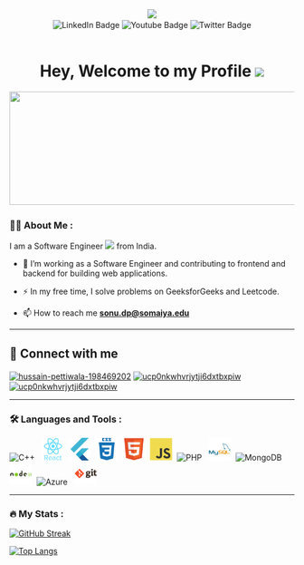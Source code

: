 
<div id="header" align="center">
  <img src="https://media.giphy.com/media/M9gbBd9nbDrOTu1Mqx/giphy.gif" width="100"/>
</div>


<div id="badges" align="center">

  <img src="https://img.shields.io/badge/LinkedIn-blue?style=for-the-badge&logo=linkedin&logoColor=white" alt="LinkedIn Badge"/>
  <img src="https://img.shields.io/badge/YouTube-red?style=for-the-badge&logo=youtube&logoColor=white" alt="Youtube Badge"/>
  <img src="https://img.shields.io/badge/Twitter-blue?style=for-the-badge&logo=twitter&logoColor=white" alt="Twitter Badge"/>
 
</div>

<div id="views" align="center">
  <img src="https://komarev.com/ghpvc/?username=your-github-username&style=flat-square&color=blue" alt=""/>

  <h1>
  Hey, Welcome to my Profile
  <img src="https://media.giphy.com/media/hvRJCLFzcasrR4ia7z/giphy.gif" width="30px"/>
</h1>

<div align="center">
  <img src="https://media.licdn.com/dms/image/D4D16AQF9qTpKPwDWDQ/profile-displaybackgroundimage-shrink_350_1400/0/1689508400461?e=1696464000&v=beta&t=jQSTsqWTpRfiyh_vIyDtj7yy_84Yz3O3Hbcv11XgkUM" width="1300" height="200"/>
</div>
</div>


### :woman_technologist: About Me :
I am a Software Engineer <img src="https://media.giphy.com/media/WUlplcMpOCEmTGBtBW/giphy.gif" width="30"> from India.
- :telescope: I’m working as a Software Engineer and contributing to frontend and backend for building web applications.

- :zap: In my free time, I solve problems on GeeksforGeeks and Leetcode.
- 📫 How to reach me **sonu.dp@somaiya.edu**

---

<h2 align="left">💬 Connect with me</h2>
<p align="left">

<a href="https://www.linkedin.com/in/sonu-pradhan-1379761a4/" target="blank"><img align="center" src="https://raw.githubusercontent.com/rahuldkjain/github-profile-readme-generator/master/src/images/icons/Social/linked-in-alt.svg" alt="hussain-pettiwala-198469202" height="30" width="40" /></a>
<a href="https://github.com/Sonu208" target="blank"><img align="center" src="https://cdn.pixabay.com/photo/2022/01/30/13/33/github-6980894_1280.png" alt="ucp0nkwhvrjytji6dxtbxpiw" height="30" width="40" /></a>
<a href="https://www.youtube.com/channel/UC1eNnTK9oC_GzqWw8Jk8KLg" target="blank"><img align="center" src="https://raw.githubusercontent.com/rahuldkjain/github-profile-readme-generator/master/src/images/icons/Social/youtube.svg" alt="ucp0nkwhvrjytji6dxtbxpiw" height="30" width="40" /></a>
</p>

---

### :hammer_and_wrench: Languages and Tools :
  <div>
    <img src="https://upload.wikimedia.org/wikipedia/commons/thumb/1/18/ISO_C%2B%2B_Logo.svg/800px-ISO_C%2B%2B_Logo.svg.png" title="C++" 
      alt="C++" width="40" height="40"/> &nbsp;
  <img src="https://github.com/devicons/devicon/blob/master/icons/react/react-original-wordmark.svg" title="React" alt="React" width="40" height="40"/>&nbsp;
  <img src="https://github.com/devicons/devicon/blob/master/icons/flutter/flutter-original.svg" title="Flutter" alt="Flutter" width="40" height="40"/>&nbsp;
  <img src="https://github.com/devicons/devicon/blob/master/icons/css3/css3-plain-wordmark.svg"  title="CSS3" alt="CSS" width="40" height="40"/>&nbsp;
  <img src="https://github.com/devicons/devicon/blob/master/icons/html5/html5-original.svg" title="HTML5" alt="HTML" width="40" height="40"/>&nbsp;
  <img src="https://github.com/devicons/devicon/blob/master/icons/javascript/javascript-original.svg" title="JavaScript" alt="JavaScript" width="40" height="40"/>&nbsp;
  <img src="https://upload.wikimedia.org/wikipedia/commons/thumb/2/27/PHP-logo.svg/640px-PHP-logo.svg.png" title="PHP" 
      alt="PHP" width="40" height="40"/> &nbsp;      
<img src="https://github.com/devicons/devicon/blob/master/icons/mysql/mysql-original-wordmark.svg" title="MySQL"  alt="MySQL" width="40" height="40"/>&nbsp;
  <img src="https://cdn.iconscout.com/icon/free/png-256/free-mongodb-5-1175140.png" title="MongoDB" 
      alt="MongoDB" width="40" height="40"/> &nbsp;   
  <img src="https://github.com/devicons/devicon/blob/master/icons/nodejs/nodejs-original-wordmark.svg" title="NodeJS" alt="NodeJS" width="40" height="40"/>&nbsp;
 <img src="https://upload.wikimedia.org/wikipedia/commons/thumb/f/fa/Microsoft_Azure.svg/1200px-Microsoft_Azure.svg.png" title="Azure" 
      alt="Azure" width="40" height="40"/> &nbsp;
  <img src="https://github.com/devicons/devicon/blob/master/icons/git/git-original-wordmark.svg" title="Git" **alt="Git" width="40" height="40"/>
</div>

---

### :fire: My Stats :

[![GitHub Streak](http://github-readme-streak-stats.herokuapp.com?user=Sonu208&theme=dark&background=000000)](https://git.io/streak-stats)

[![Top Langs](https://github-readme-stats.vercel.app/api/top-langs/?username=Sonu208&layout=compact&theme=vision-friendly-dark)](https://github.com/Sonu208/github-readme-stats)

